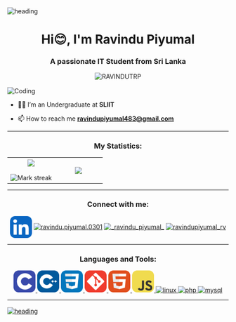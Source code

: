 <img align="center" alt="heading" height="25" width="100%" src="https://i.ebayimg.com/images/g/3kIAAOSwsfRgVGuR/s-l1600.jpg">

<h1 align="center">Hi😊, I'm Ravindu Piyumal</h1>
<h3 align="center">A passionate IT Student from Sri Lanka</h3>

<p align="center"> <img src="https://komarev.com/ghpvc/?username=RAVINDUTRP&label=Profile%20views&color=0e75b6&style=flat" alt="RAVINDUTRP" /> </p>

<img align="center" alt="Coding" width="450" src="https://i.pinimg.com/originals/bc/98/c9/bc98c9dcc76893a46fc71f3920846a05.gif">
  
   - 👨‍🎓 I’m an Undergraduate at **SLIIT**
      
   - 📫 How to reach me **ravindupiyumal483@gmail.com**
     
---

<h3 align="center">My Statistics:</h3>
<p align="center">
<table align="center">
<tr border="none">
<td width="50%" align="center">
  
  <img  align="center"  src="https://github-readme-stats.vercel.app/api?username=RAVINDUTRP&theme=dark&show_icons=true&count_private=true" />
<br></br>
  <img  title="🔥 Get streak stats for your profile at git.io/streak-stats" alt="Mark streak" src="https://github-readme-streak-stats.herokuapp.com/?user=RAVINDUTRP&theme=dark&hide_border=false" /> 

</td>
<td width="50%" align="center">
    <img  align="center"  src="https://github-readme-stats.anuraghazra1.vercel.app/api/top-langs/?username=RAVINDUTRP&theme=dark&hide_border=false&no-bg=true&no-frame=true&langs_count=10"/>

  </td>
</tr>
</table>

---

<h3 align="center">Connect with me:</h3>

<p align="center">
<a href="https://www.linkedin.com/in/ravindu-piyumal-7b0a592a8?utm_source=share&utm_campaign=share_via&utm_content=profile&utm_medium=ios_app" target="blank"><img align="center" src="https://github.com/tandpfun/skill-icons/blob/main/icons/LinkedIn.svg" alt="ravindu piyumal" height="50" width="50" /></a>
<a href="https://www.facebook.com/share/19YEpWWBbn/?mibextid=LQQJ4d" target="blank"><img align="center" src="https://raw.githubusercontent.com/rahuldkjain/github-profile-readme-generator/master/src/images/icons/Social/facebook.svg" alt="ravindu.piyumal.0301" height="50" width="50" /></a>
<a href="https://instagram.com/_ravindu_piyumal_" target="blank"><img align="center" src="https://raw.githubusercontent.com/rahuldkjain/github-profile-readme-generator/master/src/images/icons/Social/instagram.svg" alt="_ravindu_piyumal_" height="50" width="50" /></a>
<a href="https://www.youtube.com/channel/UCSpSDSGmazW8LJka0i0NRgQ" target="blank"><img align="center" src="https://static-00.iconduck.com/assets.00/youtube-icon-2048x2048-gedp2icy.png" alt="ravindupiyumal_rv" height="50" width="50" /></a>
</p>

---

<h3 align="center">Languages and Tools:</h3>

<p align="center"> 
<a href="https://www.cprogramming.com/" target="_blank" rel="noreferrer"> <img src="https://github.com/tandpfun/skill-icons/blob/main/icons/C.svg"  alt="c" width="50" height="50"/> </a> 
<a href="https://www.w3schools.com/cpp/" target="_blank" rel="noreferrer"> <img src="https://github.com/tandpfun/skill-icons/blob/main/icons/CPP.svg"alt="cplusplus" width="50" height="50"/> </a> 
<a href="https://www.w3schools.com/css/" target="_blank" rel="noreferrer"> <img src="https://github.com/tandpfun/skill-icons/blob/main/icons/CSS.svg" alt="css3" width="50" height="50"/> </a> 
<a href="https://git-scm.com/" target="_blank" rel="noreferrer"> <img src="https://github.com/tandpfun/skill-icons/blob/main/icons/Git.svg" alt="git" width="50" height="50"/> </a> 
<a href="https://www.w3.org/html/" target="_blank" rel="noreferrer"> <img src="https://github.com/tandpfun/skill-icons/blob/main/icons/HTML.svg" alt="html5" width="50" height="50"/> </a> 
<a href="https://developer.mozilla.org/en-US/docs/Web/JavaScript" target="_blank" rel="noreferrer"> <img src="https://github.com/tandpfun/skill-icons/blob/main/icons/JavaScript.svg" alt="javascript" width="50" height="50"/> </a> 
<a href="https://www.linux.org/" target="_blank" rel="noreferrer"> <img src="https://github.com/Scar1109/skill-icons/blob/main/icons/Linux-Light.svg" alt="linux" width="50" height="50"/> </a> 
<a href="https://www.php.net" target="_blank" rel="noreferrer"> <img src="https://github.com/Scar1109/skill-icons/blob/Scar1109/icons/PHP-Light.svg" alt="php" width="50" height="50"/> </a> 
<a href="https://www.mysql.com/" target="_blank" rel="noreferrer"> <img src="https://github.com/Scar1109/skill-icons/blob/main/icons/MySQL-Light.svg" alt="mysql" width="50" height="50"/>
</p>

---
<img align="center" alt="heading" height="25" width="100%" src="https://i.ebayimg.com/images/g/3kIAAOSwsfRgVGuR/s-l1600.jpg">

